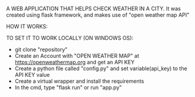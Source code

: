 
A WEB APPLICATION THAT HELPS CHECK WEATHER IN A CITY.
It was created using flask framework, and makes use of "open weather map API"

HOW IT WORKS:

TO SET IT TO WORK LOCALLY (ON WINDOWS OS):

- git clone "repository"
- Create an Account with "OPEN WEATHER MAP" at https://openweathermap.org and get an API KEY
- Create a python file called "config.py" and set variable(api_key) to the API KEY value
- Create a virtual wrapper and install the requirements
- In the cmd, type "flask run" or run "app.py"